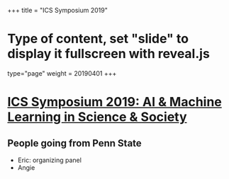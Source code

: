 +++
title = "ICS Symposium 2019"
# Type of content, set "slide" to display it fullscreen with reveal.js
type="page"
weight = 20190401
+++

# [ICS Symposium 2019:  AI & Machine Learning in Science & Society](https://ics.psu.edu/events/ics-symposium-2019/)

## People going from Penn State
- Eric: organizing panel
- Angie


